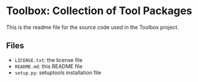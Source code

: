 # Toolbox: Collection of Tool Packages

This is the readme file for the source code used in the Toolbox project.

## Files

* `LICENSE.txt`: the license file
* `README.md`: this README file
* `setup.py`: setuptools installation file
